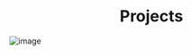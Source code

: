 <h1 align=center>
  Projects
</h1>

![image](https://github.com/user-attachments/assets/143a38e7-e44e-478e-a921-c0a391dbf527)
